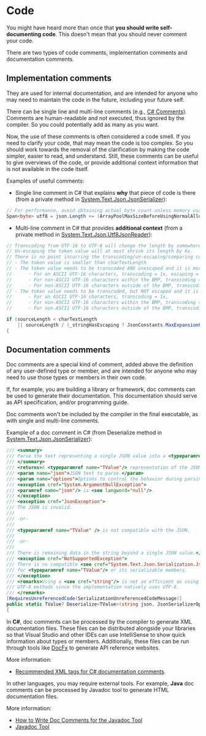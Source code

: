 # Code

You might have heard more than once that **you should write self-documenting code**. This doesn't mean that you should never comment your code.

There are two types of code comments, implementation comments and documentation comments.

## Implementation comments

They are used for internal documentation, and are intended for anyone who may need to maintain the code in the future, including your future self.

There can be single line and multi-line comments (e.g., [C# Comments](https://docs.microsoft.com/en-us/dotnet/csharp/language-reference/language-specification/lexical-structure#comments)). Comments are human-readable and not executed, thus ignored by the compiler. So you could potentially add as many as you want.

Now, the use of these comments is often considered a code smell. If you need to clarify your code, that may mean the code is too complex. So you should work towards the removal of the clarification by making the code simpler, easier to read, and understand. Still, these comments can be useful to give overviews of the code, or provide additional context information that is not available in the code itself.

Examples of useful comments:

- Single line comment in C# that explains **why** that piece of code is there (from a private method in [System.Text.Json.JsonSerializer](https://github.com/dotnet/runtime/blob/main/src/libraries/System.Text.Json/src/System/Text/Json/Serialization/JsonSerializer.Read.String.cs)):

```csharp
// For performance, avoid obtaining actual byte count unless memory usage is higher than the threshold.
Span<byte> utf8 = json.Length <= (ArrayPoolMaxSizeBeforeUsingNormalAlloc / JsonConstants.MaxExpansionFactorWhileTranscoding) ? ...
```

- Multi-line comment in C# that provides **additional context** (from a private method in [System.Text.Json.Utf8JsonReader](https://github.com/dotnet/runtime/blob/main/src/libraries/System.Text.Json/src/System/Text/Json/Reader/Utf8JsonReader.cs)):

```csharp
// Transcoding from UTF-16 to UTF-8 will change the length by somewhere between 1x and 3x.
// Un-escaping the token value will at most shrink its length by 6x.
// There is no point incurring the transcoding/un-escaping/comparing cost if:
// - The token value is smaller than charTextLength
// - The token value needs to be transcoded AND unescaped and it is more than 6x larger than charTextLength
//      - For an ASCII UTF-16 characters, transcoding = 1x, escaping = 6x => 6x factor
//      - For non-ASCII UTF-16 characters within the BMP, transcoding = 2-3x, but they are represented as a single escaped hex value, \uXXXX => 6x factor
//      - For non-ASCII UTF-16 characters outside of the BMP, transcoding = 4x, but the surrogate pair (2 characters) are represented by 16 bytes \uXXXX\uXXXX => 6x factor
// - The token value needs to be transcoded, but NOT escaped and it is more than 3x larger than charTextLength
//      - For an ASCII UTF-16 characters, transcoding = 1x,
//      - For non-ASCII UTF-16 characters within the BMP, transcoding = 2-3x,
//      - For non-ASCII UTF-16 characters outside of the BMP, transcoding = 2x, (surrogate pairs - 2 characters transcode to 4 UTF-8 bytes)

if (sourceLength < charTextLength
    || sourceLength / (_stringHasEscaping ? JsonConstants.MaxExpansionFactorWhileEscaping : JsonConstants.MaxExpansionFactorWhileTranscoding) > charTextLength)
{
```

## Documentation comments

Doc comments are a special kind of comment, added above the definition of any user-defined type or member, and are intended for anyone who may need to use those types or members in their own code.

If, for example, you are building a library or framework, doc comments can be used to generate their documentation. This documentation should serve as API specification, and/or programming guide.

Doc comments won't be included by the compiler in the final executable, as with single and multi-line comments.

Example of a doc comment in C# (from Deserialize method in [System.Text.Json.JsonSerializer](https://github.com/dotnet/runtime/blob/main/src/libraries/System.Text.Json/src/System/Text/Json/Serialization/JsonSerializer.Read.String.cs)):

```csharp
/// <summary>
/// Parse the text representing a single JSON value into a <typeparamref name="TValue"/>.
/// </summary>
/// <returns>A <typeparamref name="TValue"/> representation of the JSON value.</returns>
/// <param name="json">JSON text to parse.</param>
/// <param name="options">Options to control the behavior during parsing.</param>
/// <exception cref="System.ArgumentNullException">
/// <paramref name="json"/> is <see langword="null"/>.
/// </exception>
/// <exception cref="JsonException">
/// The JSON is invalid.
///
/// -or-
///
/// <typeparamref name="TValue" /> is not compatible with the JSON.
///
/// -or-
///
/// There is remaining data in the string beyond a single JSON value.</exception>
/// <exception cref="NotSupportedException">
/// There is no compatible <see cref="System.Text.Json.Serialization.JsonConverter"/>
/// for <typeparamref name="TValue"/> or its serializable members.
/// </exception>
/// <remarks>Using a <see cref="string"/> is not as efficient as using the
/// UTF-8 methods since the implementation natively uses UTF-8.
/// </remarks>
[RequiresUnreferencedCode(SerializationUnreferencedCodeMessage)]
public static TValue? Deserialize<TValue>(string json, JsonSerializerOptions? options = null)
{
```

In **C#**, doc comments can be processed by the compiler to generate XML documentation files. These files can be distributed alongside your libraries so that Visual Studio and other IDEs can use IntelliSense to show quick information about types or members. Additionally, these files can be run through tools like [DocFx](https://dotnet.github.io/docfx/) to generate API reference websites.

More information:

- [Recommended XML tags for C# documentation comments](https://docs.microsoft.com/en-us/dotnet/csharp/language-reference/xmldoc/recommended-tags).

In other languages, you may require external tools. For example, **Java** doc comments can be processed by Javadoc tool to generate HTML documentation files.

More information:

- [How to Write Doc Comments for the Javadoc Tool](https://www.oracle.com/technical-resources/articles/java/javadoc-tool.html)
- [Javadoc Tool](https://www.oracle.com/java/technologies/javase/javadoc-tool.html#javadocdocuments)
